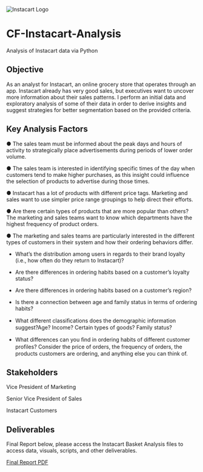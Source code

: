 ![Instacart Logo](https://github.com/jawattay/CF-Instacart-Analysis/assets/162839921/06a127de-f0dd-4918-822f-27a0823f05de)

# CF-Instacart-Analysis

Analysis of Instacart data via Python

## Objective

As an analyst for Instacart, an online grocery store that operates through an app. Instacart already has very good sales, but executives want to uncover more information about their sales patterns. I perform an initial data and exploratory analysis of some of their data in order to derive insights and suggest strategies for better segmentation based on the provided criteria.

## Key Analysis Factors

●	The sales team must be informed about the peak days and hours of activity to strategically place advertisements during periods of lower order volume.

●	The sales team is interested in identifying specific times of the day when customers tend to make higher purchases, as this insight could influence the selection of products to advertise during those times.

● Instacart has a lot of products with different price tags. Marketing and sales want to use simpler price range groupings to help direct their efforts.

●	Are there certain types of products that are more popular than others? The marketing and sales teams want to know which departments have the highest frequency of product orders.

●	The marketing and sales teams are particularly interested in the different types of customers in their system and how their ordering behaviors differ. 

- What’s the distribution among users in regards to their brand loyalty (i.e., how often do they return to Instacart)?
    
- Are there differences in ordering habits based on a customer’s loyalty status?
    
- Are there differences in ordering habits based on a customer’s region?

- Is there a connection between age and family status in terms of ordering habits?
    
- What different classiﬁcations does the demographic information suggest?Age? Income? Certain types of goods? Family status?
    
- What differences can you ﬁnd in ordering habits of different customer proﬁles? Consider the price of orders, the frequency of orders, the products customers are ordering, and anything else you can think of.

## Stakeholders

Vice President of Marketing

Senior Vice President of Sales

Instacart Customers

## Deliverables

Final Report below, please access the Instacart Basket Analysis files to access data, visuals, scripts, and other deliverables.

[Final Report PDF](https://github.com/jawattay/CF-Instacart-Analysis/files/14625296/Achievement.4.Final.Report.-.Josh.Wattay.pdf)
